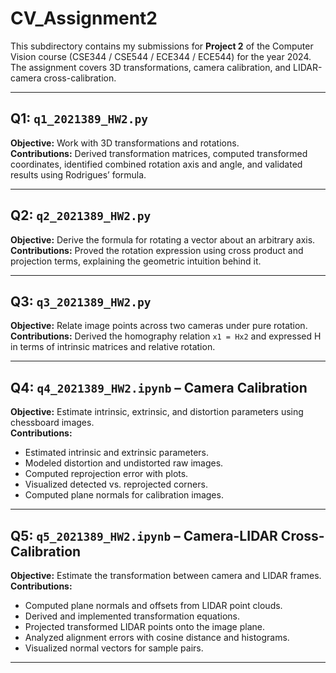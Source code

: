 # CV_Assignment2

This subdirectory contains my submissions for **Project 2** of the Computer Vision course (CSE344 / CSE544 / ECE344 / ECE544) for the year 2024.  
The assignment covers 3D transformations, camera calibration, and LIDAR-camera cross-calibration.

---

## Q1: `q1_2021389_HW2.py`

**Objective:** Work with 3D transformations and rotations.  
**Contributions:** Derived transformation matrices, computed transformed coordinates, identified combined rotation axis and angle, and validated results using Rodrigues’ formula.  

---

## Q2: `q2_2021389_HW2.py`

**Objective:** Derive the formula for rotating a vector about an arbitrary axis.  
**Contributions:** Proved the rotation expression using cross product and projection terms, explaining the geometric intuition behind it.  

---

## Q3: `q3_2021389_HW2.py`

**Objective:** Relate image points across two cameras under pure rotation.  
**Contributions:** Derived the homography relation `x1 = Hx2` and expressed H in terms of intrinsic matrices and relative rotation.  

---

## Q4: `q4_2021389_HW2.ipynb` – Camera Calibration

**Objective:** Estimate intrinsic, extrinsic, and distortion parameters using chessboard images.  
**Contributions:**  
- Estimated intrinsic and extrinsic parameters.  
- Modeled distortion and undistorted raw images.  
- Computed reprojection error with plots.  
- Visualized detected vs. reprojected corners.  
- Computed plane normals for calibration images.  

---

## Q5: `q5_2021389_HW2.ipynb` – Camera-LIDAR Cross-Calibration

**Objective:** Estimate the transformation between camera and LIDAR frames.  
**Contributions:**  
- Computed plane normals and offsets from LIDAR point clouds.  
- Derived and implemented transformation equations.  
- Projected transformed LIDAR points onto the image plane.  
- Analyzed alignment errors with cosine distance and histograms.  
- Visualized normal vectors for sample pairs.  

---

